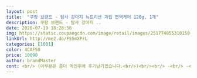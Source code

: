 ```yaml
---
layout: post 
title:  "쿠팡 브랜드 - 탐사 강아지 뉴트리션 과립 면역케어 120g, 1개" 
description: 쿠팡 브랜드 - 탐사 강아지 ..
date: 2020-07-19 18:28:56 
img: https://static.coupangcdn.com/image/retail/images/251774055310150-da0892ad-4760-4c55-9ff7-b23517fd1507.jpg 
linkUrl: http://me2.do/F55mXPrL 
categories: [1001] 
color: 4CAF50 
price: 10090 
author: brandMaster 
cont: <br/> (이부분은 좀더 먹인후에 후기남기겠습니다.<br/>)<br/><br/> -<br/> -<br/>1/4 정도를 하루두번 밥줄때 넣어줬습니다.<br/><br/>10일 사용 후기 !!!<br/>11kg미만 2스푼<br/>1스푼을 계량하면  34g 정도 됩니다.<br/><br/>2g씩 급여하고 있으며<br/>2살 된 8kg 용가리통뼈 미니어처푸들이 엉덩이랑 꼬리에 여름맞이 피부질환이 생겼어요.<br/><br/>3분의 1먹었는데 ... <br/>.<br/> 잘 안먹네요 ㅜㅜ<br/>4.<br/>5kg,  4.<br/>8kg  두마리에게<br/>5킬로그램  1수저 먹이라고 되있는데<br/>간식 싹 끊고 사료만 지급하되 피부에 도움된다는 오메가3 오일 구매하는 겸 보조제 역할을 한다는<br/>강선생님중 한마리가  상상을 초월하는 특이한 응가냄새를 가졌습니다.<br/><br/>강아지 5kg미만  1스푼<br/>강아지마다 상태가 다르니<br/> 
---
```

 